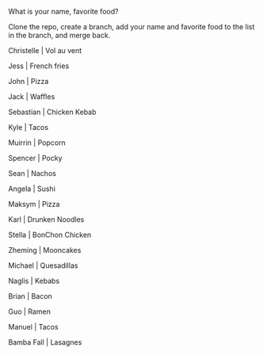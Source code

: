 What is your name, favorite food?

Clone the repo, create a branch, add your name and favorite food to the list in the branch, and merge back.

Christelle | Vol au vent

Jess | French fries

John | Pizza

Jack | Waffles

Sebastian | Chicken Kebab

Kyle | Tacos

Muirrin | Popcorn

Spencer | Pocky

Sean | Nachos

Angela | Sushi

Maksym | Pizza

Karl | Drunken Noodles

Stella | BonChon Chicken 

Zheming | Mooncakes

Michael | Quesadillas

Naglis | Kebabs

Brian | Bacon

Guo | Ramen

Manuel | Tacos

Bamba Fall | Lasagnes
